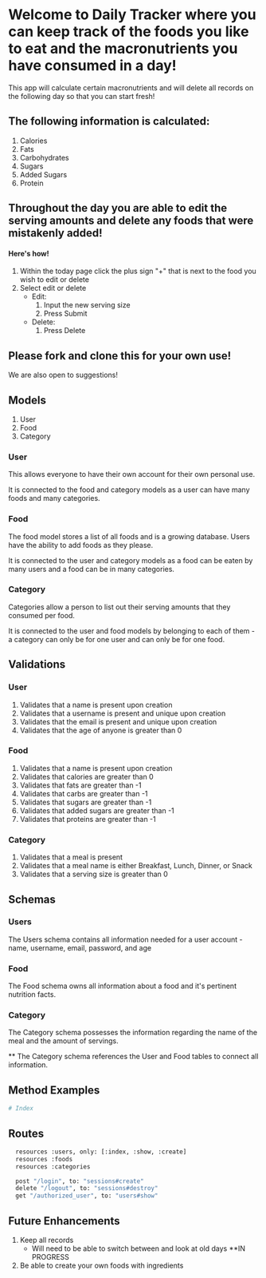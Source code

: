 # Welcome to Daily Tracker where you can keep track of the foods you like to eat and the macronutrients you have consumed in a day!

This app will calculate certain macronutrients and will delete all records on the following day so that you can start fresh!

## The following information is calculated:
1. Calories
2. Fats
3. Carbohydrates
4. Sugars
5. Added Sugars
6. Protein

## Throughout the day you are able to edit the serving amounts and delete any foods that were mistakenly added!
#### Here's how!
1. Within the today page click the plus sign "+" that is next to the food you wish to edit or delete
2. Select edit or delete
      - Edit:
        1. Input the new serving size
        2. Press Submit
      - Delete:
        1. Press Delete

## Please fork and clone this for your own use!
We are also open to suggestions!


## Models
1. User
2. Food
3. Category

### User
This allows everyone to have their own account for their own personal use.

It is connected to the food and category models as a user can have many foods and many categories.

### Food
The food model stores a list of all foods and is a growing database. Users have the ability to add foods as they please.

It is connected to the user and category models as a food can be eaten by many users and a food can be in many categories.

### Category
Categories allow a person to list out their serving amounts that they consumed per food.

It is connected to the user and food models by belonging to each of them - a category can only be for one user and can only be for one food.

## Validations

### User
1. Validates that a name is present upon creation
2. Validates that a username is present and unique upon creation
3. Validates that the email is present and unique upon creation
4. Validates that the age of anyone is greater than 0

### Food
1. Validates that a name is present upon creation
2. Validates that calories are greater than 0
3. Validates that fats are greater than -1
4. Validates that carbs are greater than -1
5. Validates that sugars are greater than -1
6. Validates that added sugars are greater than -1
7. Validates that proteins are greater than -1

### Category
1. Validates that a meal is present
2. Validates that a meal name is either Breakfast, Lunch, Dinner, or Snack
3. Validates that a serving size is greater than 0

## Schemas

### Users
The Users schema contains all information needed for a user account - name, username, email, password, and age

### Food
The Food schema owns all information about a food and it's pertinent nutrition facts.

### Category
The Category schema possesses the information regarding the name of the meal and the amount of servings.

** The Category schema references the User and Food tables to connect all information.

## Method Examples
```python
# Index

```

## Routes
```python
  resources :users, only: [:index, :show, :create]
  resources :foods
  resources :categories

  post "/login", to: "sessions#create"
  delete "/logout", to: "sessions#destroy"
  get "/authorized_user", to: "users#show"
```

## Future Enhancements
1. Keep all records
      - Will need to be able to switch between and look at old days
            **IN PROGRESS
2. Be able to create your own foods with ingredients